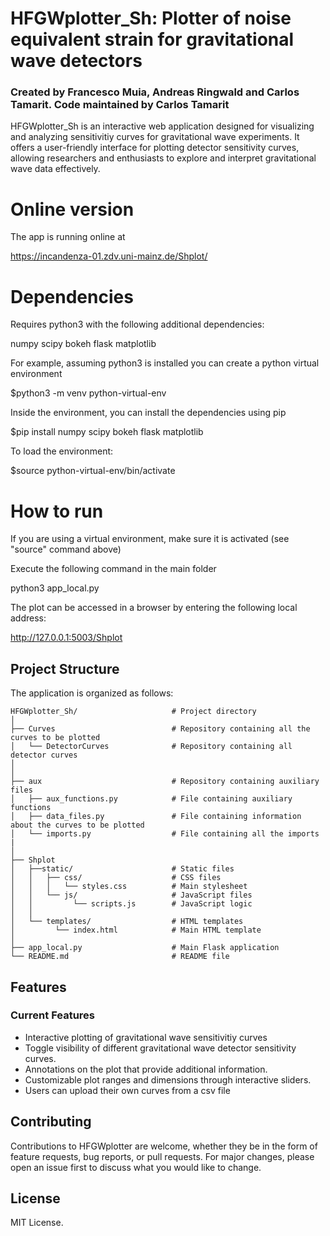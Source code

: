 # HFGWplotter_Sh: Plotter of noise equivalent strain for gravitational wave detectors

### Created by Francesco Muia, Andreas Ringwald and Carlos Tamarit. Code maintained by Carlos Tamarit

HFGWplotter_Sh is an interactive web application designed for visualizing and analyzing sensitivitiy curves for gravitational wave experiments. It offers a user-friendly interface for plotting  detector sensitivity curves, allowing researchers and enthusiasts to explore and interpret gravitational wave data effectively.

# Online version

The app is running online at 

https://incandenza-01.zdv.uni-mainz.de/Shplot/

# Dependencies

Requires python3 with the following additional dependencies:

numpy
scipy
bokeh
flask
matplotlib

For example, assuming python3 is installed you can create a python virtual environment

$python3 -m venv python-virtual-env

Inside the environment, you can install the dependencies using pip

$pip install numpy scipy bokeh flask matplotlib

To load the environment:

$source python-virtual-env/bin/activate


# How to run

If you are using a virtual environment, make sure it is activated (see "source" command above)

Execute the following command in the main folder

python3 app_local.py 

The plot can be accessed in a browser by entering the following local address:


http://127.0.0.1:5003/Shplot




## Project Structure

The application is organized as follows:

```
HFGWplotter_Sh/                     # Project directory
│
├── Curves                          # Repository containing all the curves to be plotted
│   └── DetectorCurves              # Repository containing all detector curves
│ 
│
├── aux                             # Repository containing auxiliary files
│   ├── aux_functions.py            # File containing auxiliary functions
│   ├── data_files.py               # File containing information about the curves to be plotted
│   └── imports.py                  # File containing all the imports
|
│   
├── Shplot 
│   ├──static/                      # Static files
│   │   ├── css/                    # CSS files
│   │   │   └── styles.css          # Main stylesheet
│   │   └── js/                     # JavaScript files
│   │         └── scripts.js        # JavaScript logic
│   │ 
│   └── templates/                  # HTML templates
│         └── index.html            # Main HTML template
│
├── app_local.py                    # Main Flask application
└── README.md                       # README file
```

## Features

### Current Features

- Interactive plotting of gravitational wave sensitivitiy curves
- Toggle visibility of different gravitational wave detector sensitivity curves.
- Annotations on the plot that provide additional information.
- Customizable plot ranges and dimensions through interactive sliders.
- Users can upload their own curves from a csv file


## Contributing

Contributions to HFGWplotter are welcome, whether they be in the form of feature requests, bug reports, or pull requests. For major changes, please open an issue first to discuss what you would like to change.

## License
MIT License. 

